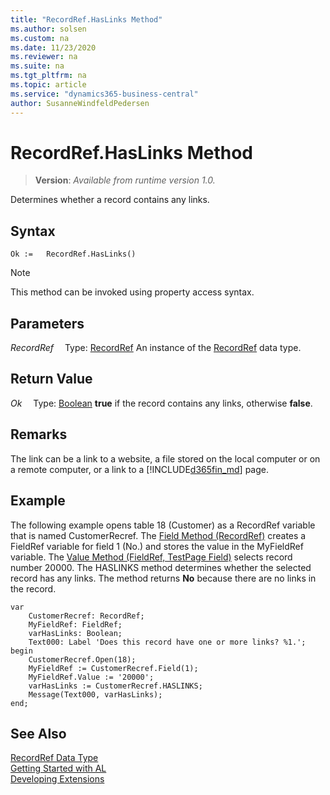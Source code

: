 ```yaml
---
title: "RecordRef.HasLinks Method"
ms.author: solsen
ms.custom: na
ms.date: 11/23/2020
ms.reviewer: na
ms.suite: na
ms.tgt_pltfrm: na
ms.topic: article
ms.service: "dynamics365-business-central"
author: SusanneWindfeldPedersen
---
```

[//]: # (START>DO_NOT_EDIT)
[//]: # (IMPORTANT:Do not edit any of the content between here and the END>DO_NOT_EDIT.)
[//]: # (Any modifications should be made in the .xml files in the ModernDev repo.)
# RecordRef.HasLinks Method
> **Version**: _Available from runtime version 1.0._

Determines whether a record contains any links.


## Syntax
```
Ok :=   RecordRef.HasLinks()
```
> [!NOTE]
> This method can be invoked using property access syntax.

## Parameters
*RecordRef*
&emsp;Type: [RecordRef](recordref-data-type.md)
An instance of the [RecordRef](recordref-data-type.md) data type.

## Return Value
*Ok*
&emsp;Type: [Boolean](../boolean/boolean-data-type.md)
**true** if the record contains any links, otherwise **false**.


[//]: # (IMPORTANT: END>DO_NOT_EDIT)

## Remarks  
The link can be a link to a website, a file stored on the local computer or on a remote computer, or a link to a [!INCLUDE[d365fin_md](../../includes/d365fin_md.md)] page.  
  
## Example  
 The following example opens table 18 \(Customer\) as a RecordRef variable that is named CustomerRecref. The [Field Method \(RecordRef\)](recordref-field-method.md) creates a FieldRef variable for field 1 \(No.\) and stores the value in the MyFieldRef variable. The [Value Method \(FieldRef, TestPage Field\)](../fieldref/fieldref-value-method.md) selects record number 20000. The HASLINKS method determines whether the selected record has any links. The method returns **No** because there are no links in the record. 
 
```   
var
    CustomerRecref: RecordRef;
    MyFieldRef: FieldRef;
    varHasLinks: Boolean;
    Text000: Label 'Does this record have one or more links? %1.';
begin   
    CustomerRecref.Open(18);  
    MyFieldRef := CustomerRecref.Field(1);  
    MyFieldRef.Value := '20000';  
    varHasLinks := CustomerRecref.HASLINKS;  
    Message(Text000, varHasLinks);  
end;
```  
  

## See Also
[RecordRef Data Type](recordref-data-type.md)  
[Getting Started with AL](../../devenv-get-started.md)  
[Developing Extensions](../../devenv-dev-overview.md)
